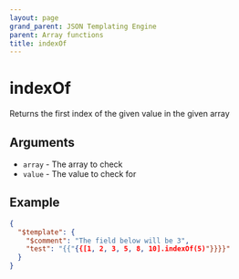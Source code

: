 ```yaml
---
layout: page
grand_parent: JSON Templating Engine
parent: Array functions
title: indexOf
---
```


# indexOf

Returns the first index of the given value in the given array
## Arguments

- `array` - The array to check
- `value` - The value to check for

## Example

```json
{
  "$template": {
	"$comment": "The field below will be 3",
	"test": "{{"{{[1, 2, 3, 5, 8, 10].indexOf(5)"}}}}"
  }
}
```
